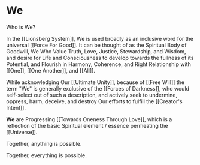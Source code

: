# We

Who is We? 

In the [[Lionsberg System]], We is used broadly as an inclusive word for the universal [[Force For Good]]. It can be thought of as the Spiritual Body of Goodwill, We Who Value Truth, Love, Justice, Stewardship, and Wisdom, and desire for Life and Consciousness to develop towards the fullness of its Potential, and Flourish in Harmony, Coherence, and Right Relationship with [[One]], [[One Another]], and [[All]].  

While acknowledging Our [[Ultimate Unity]], because of [[Free Will]] the term "We" is generally exclusive of the [[Forces of Darkness]], who would self-select out of such a description, and actively seek to undermine, oppress, harm, deceive, and destroy Our efforts to fulfill the [[Creator's Intent]]. 

**We** are Progressing [[Towards Oneness Through Love]], which is a reflection of the basic Spiritual element / essence permeating the [[Universe]]. 

Together, anything is possible. 

Together, everything is possible. 
